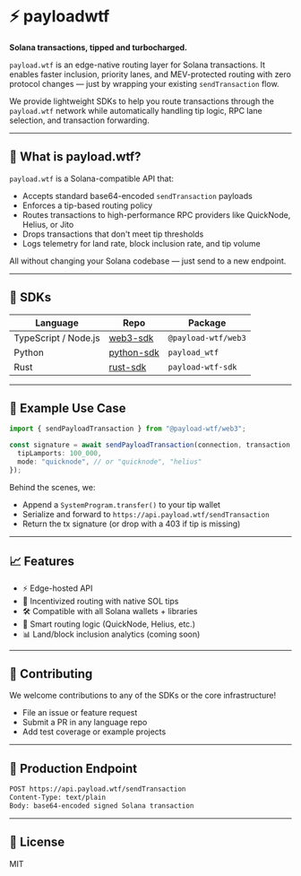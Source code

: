 # ⚡ payloadwtf

**Solana transactions, tipped and turbocharged.**

`payload.wtf` is an edge-native routing layer for Solana transactions. It enables faster inclusion, priority lanes, and MEV-protected routing with zero protocol changes — just by wrapping your existing `sendTransaction` flow.

We provide lightweight SDKs to help you route transactions through the `payload.wtf` network while automatically handling tip logic, RPC lane selection, and transaction forwarding.

---

## 🚀 What is payload.wtf?

`payload.wtf` is a Solana-compatible API that:

- Accepts standard base64-encoded `sendTransaction` payloads  
- Enforces a tip-based routing policy  
- Routes transactions to high-performance RPC providers like QuickNode, Helius, or Jito  
- Drops transactions that don't meet tip thresholds  
- Logs telemetry for land rate, block inclusion rate, and tip volume  

All without changing your Solana codebase — just send to a new endpoint.

---

## 🧰 SDKs

| Language | Repo | Package |
|----------|------|---------|
| TypeScript / Node.js | [web3-sdk](https://github.com/payloadwtf/web3-sdk) | `@payload-wtf/web3` |
| Python | [python-sdk](https://github.com/payloadwtf/python-sdk) | `payload_wtf` |
| Rust | [rust-sdk](https://github.com/payloadwtf/rust-sdk) | `payload-wtf-sdk` |

---

## 🧠 Example Use Case

```ts
import { sendPayloadTransaction } from "@payload-wtf/web3";

const signature = await sendPayloadTransaction(connection, transaction, {
  tipLamports: 100_000,
  mode: "quicknode", // or "quicknode", "helius"
});
```

Behind the scenes, we:
- Append a `SystemProgram.transfer()` to your tip wallet
- Serialize and forward to `https://api.payload.wtf/sendTransaction`
- Return the tx signature (or drop with a 403 if tip is missing)

---

## 📈 Features

- ⚡ Edge-hosted API  
- 💸 Incentivized routing with native SOL tips  
- 🛠 Compatible with all Solana wallets + libraries  
- 🧠 Smart routing logic (QuickNode, Helius, etc.)  
- 📊 Land/block inclusion analytics (coming soon)

---

## 👷 Contributing

We welcome contributions to any of the SDKs or the core infrastructure!

- File an issue or feature request  
- Submit a PR in any language repo  
- Add test coverage or example projects

---

## 📡 Production Endpoint

```bash
POST https://api.payload.wtf/sendTransaction
Content-Type: text/plain
Body: base64-encoded signed Solana transaction
```

---

## 📜 License

MIT
